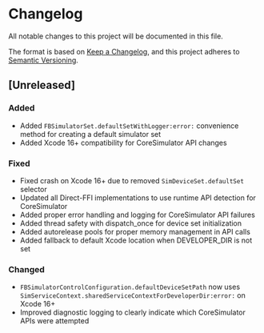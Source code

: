 # Changelog

All notable changes to this project will be documented in this file.

The format is based on [Keep a Changelog](https://keepachangelog.com/en/1.0.0/),
and this project adheres to [Semantic Versioning](https://semver.org/spec/v2.0.0.html).

## [Unreleased]

### Added
- Added `FBSimulatorSet.defaultSetWithLogger:error:` convenience method for creating a default simulator set
- Added Xcode 16+ compatibility for CoreSimulator API changes

### Fixed
- Fixed crash on Xcode 16+ due to removed `SimDeviceSet.defaultSet` selector
- Updated all Direct-FFI implementations to use runtime API detection for CoreSimulator
- Added proper error handling and logging for CoreSimulator API failures
- Added thread safety with dispatch_once for device set initialization
- Added autorelease pools for proper memory management in API calls
- Added fallback to default Xcode location when DEVELOPER_DIR is not set

### Changed
- `FBSimulatorControlConfiguration.defaultDeviceSetPath` now uses `SimServiceContext.sharedServiceContextForDeveloperDir:error:` on Xcode 16+
- Improved diagnostic logging to clearly indicate which CoreSimulator APIs were attempted